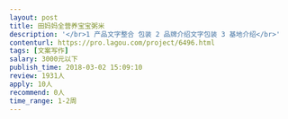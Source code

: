 ```yaml
---                
layout: post       
title: 田妈妈全营养宝宝粥米           
description: '</br>1 产品文字整合 包装 2 品牌介绍文字包装 3 基地介绍</br>'     
contenturl: https://pro.lagou.com/project/6496.html      
tags: [文案写作]            
salary: 3000元以下          
publish_time: 2018-03-02 15:09:10         
review: 1931人                   
apply: 10人                   
recommend: 0人                   
time_range: 1-2周              
---                 
```

